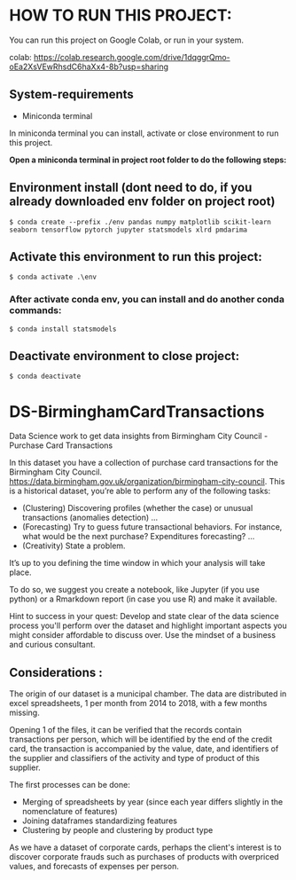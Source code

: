 # HOW TO RUN THIS PROJECT:
You can run this project on Google Colab, or run in your system.

colab: https://colab.research.google.com/drive/1dqggrQmo-oEa2XsVEwRhsdC6haXx4-8b?usp=sharing

## System-requirements
 - Miniconda terminal

In miniconda terminal you can install, activate or close environment to run this project.

**Open a miniconda terminal in project root folder to do the following steps:**

## Environment install (dont need to do, if you already downloaded env folder on project root)
    $ conda create --prefix ./env pandas numpy matplotlib scikit-learn seaborn tensorflow pytorch jupyter statsmodels xlrd pmdarima

## Activate this environment to run this project:
    $ conda activate .\env

### After activate conda env, you can install and do another conda commands:
    $ conda install statsmodels

## Deactivate environment to close project:
    $ conda deactivate

# DS-BirminghamCardTransactions
Data Science work to get data insights from Birmingham City Council - Purchase Card Transactions

In this dataset you have a collection of purchase card transactions for the Birmingham City Council. https://data.birmingham.gov.uk/organization/birmingham-city-council. This is a historical dataset, you’re able to perform any of the following tasks:

- (Clustering) Discovering profiles (whether the case) or unusual transactions (anomalies detection) ...
- (Forecasting) Try to guess future transactional behaviors. For instance, what would be the next purchase? Expenditures forecasting? ...
- (Creativity) State a problem.

It’s up to you defining the time window in which your analysis will take place.

To do so, we suggest you create a notebook, like Jupyter (if you use python) or a Rmarkdown report (in case you use R) and make it available.
 
Hint to success in your quest: Develop and state clear of the data science process you'll perform over the dataset and highlight important aspects you might consider affordable to discuss over. Use the mindset of a business and curious consultant.

## Considerations : 
The origin of our dataset is a municipal chamber.
The data are distributed in excel spreadsheets, 1 per month from 2014 to 2018, with a few months missing.  

Opening 1 of the files, it can be verified that the records contain transactions per person, which will be identified by the end of the credit card, the transaction is accompanied by the value, date, and identifiers of the supplier and classifiers of the activity and type of product of this supplier.

The first processes can be done:

- Merging of spreadsheets by year (since each year differs slightly in the nomenclature of features)
- Joining dataframes standardizing features
- Clustering by people and clustering by product type

As we have a dataset of corporate cards, perhaps the client's interest is to discover corporate frauds such as purchases of products with overpriced values, and forecasts of expenses per person.

